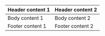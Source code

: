 | Header content 1 | Header content 2 |
|------------------|------------------|
| Body content 1   | Body content 2   |
| Footer content 1 | Footer content 2 |
